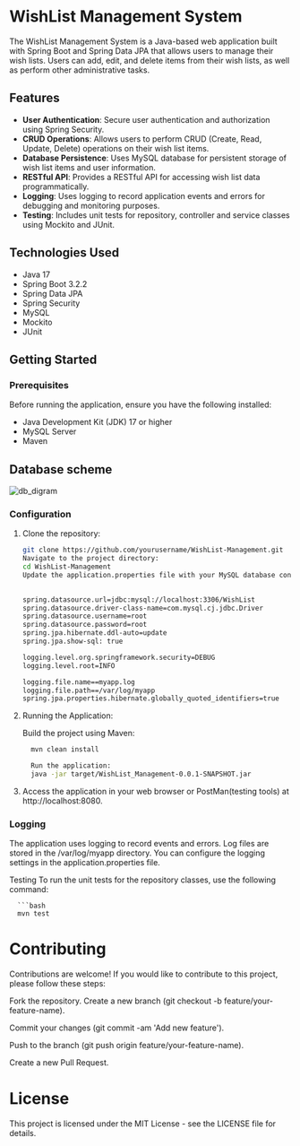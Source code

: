 
# WishList Management System

The WishList Management System is a Java-based web application built with Spring Boot and Spring Data JPA that allows users to manage their wish lists. Users can add, edit, and delete items from their wish lists, as well as perform other administrative tasks.

## Features

- **User Authentication**: Secure user authentication and authorization using Spring Security.
- **CRUD Operations**: Allows users to perform CRUD (Create, Read, Update, Delete) operations on their wish list items.
- **Database Persistence**: Uses MySQL database for persistent storage of wish list items and user information.
- **RESTful API**: Provides a RESTful API for accessing wish list data programmatically.
- **Logging**: Uses logging to record application events and errors for debugging and monitoring purposes.
- **Testing**: Includes unit tests for repository, controller and service classes using Mockito and JUnit.

## Technologies Used

- Java 17
- Spring Boot 3.2.2
- Spring Data JPA
- Spring Security
- MySQL
- Mockito
- JUnit

## Getting Started

### Prerequisites

Before running the application, ensure you have the following installed:

- Java Development Kit (JDK) 17 or higher
- MySQL Server
- Maven
## Database scheme

  ![db_digram](https://github.com/gzbsingh/WishListManagement/assets/39863817/027d616b-1736-4f56-abdc-4f4c0ec930c1)

### Configuration

1. Clone the repository:

   ```bash
   git clone https://github.com/yourusername/WishList-Management.git
   Navigate to the project directory:
   cd WishList-Management
   Update the application.properties file with your MySQL database configuration:
 

   spring.datasource.url=jdbc:mysql://localhost:3306/WishList
   spring.datasource.driver-class-name=com.mysql.cj.jdbc.Driver
   spring.datasource.username=root
   spring.datasource.password=root
   spring.jpa.hibernate.ddl-auto=update
   spring.jpa.show-sql: true

   logging.level.org.springframework.security=DEBUG
   logging.level.root=INFO

   logging.file.name==myapp.log
   logging.file.path==/var/log/myapp
   spring.jpa.properties.hibernate.globally_quoted_identifiers=true

2. Running the Application:

    Build the project using Maven:
     ``` bash
       mvn clean install

       Run the application:
       java -jar target/WishList_Management-0.0.1-SNAPSHOT.jar
3. Access the application in your web browser or PostMan(testing tools) at http://localhost:8080.


### Logging

The application uses logging to record events and errors. Log files are stored in the /var/log/myapp directory. You can configure the logging settings in the application.properties file.


Testing
To run the unit tests for the repository classes, use the following command:

      ```bash
      mvn test


# Contributing
Contributions are welcome! If you would like to contribute to this project, please follow these steps:

Fork the repository.
Create a new branch (git checkout -b feature/your-feature-name).

Commit your changes (git commit -am 'Add new feature').

Push to the branch (git push origin feature/your-feature-name).

Create a new Pull Request.

 # License

This project is licensed under the MIT License - see the LICENSE file for details.
